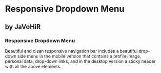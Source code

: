 # Responsive Dropdown Menu

## by JaVoHiR

### Responsive Dropdown Menu

Beautiful and clean responsive navigation bar includes a beautiful drop-down side menu in the mobile version that contains a profile image, personal data, drop-down links, and in the desktop version a sticky header with all the above elements.
